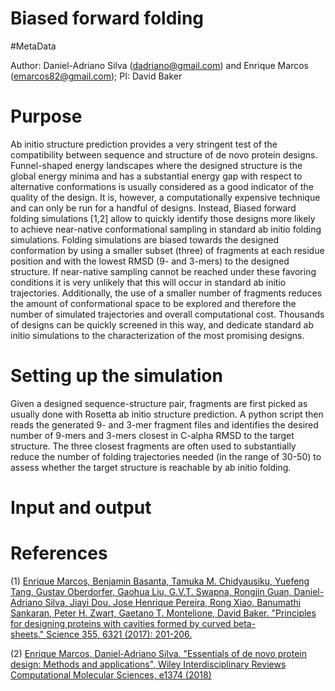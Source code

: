 # Biased forward folding

#MetaData

Author: Daniel-Adriano Silva (dadriano@gmail.com) and Enrique Marcos (emarcos82@gmail.com); PI: David Baker

Purpose
==========

Ab initio structure prediction provides a very stringent test of the compatibility between sequence and structure of de novo protein designs. Funnel-shaped energy landscapes where the designed structure is the global energy minima and has a substantial energy gap with respect to alternative conformations is usually considered as a good indicator of the quality of the design. It is, however, a computationally expensive technique and can only be run for a handful of designs. Instead, Biased forward folding simulations [1,2] allow to quickly identify those designs more likely to achieve near-native conformational sampling in standard ab initio folding simulations.  Folding simulations are biased towards the designed conformation by using a smaller subset (three) of fragments at each residue position and with the lowest RMSD (9- and 3-mers) to the designed structure. If near-native sampling cannot be reached under these favoring conditions it is very unlikely that this will occur in standard ab initio trajectories. Additionally, the use of a smaller number of fragments reduces the amount of conformational space to be explored and therefore the number of simulated trajectories and overall computational cost. Thousands of designs can be quickly screened in this way, and dedicate standard ab initio simulations to the characterization of the most promising designs.

Setting up the simulation
==========
Given a designed sequence-structure pair, fragments are first picked as usually done with Rosetta ab initio structure prediction. A python script then reads the generated 9- and 3-mer fragment files and identifies the desired number of 9-mers and 3-mers closest in C-alpha RMSD to the target structure. The three closest fragments are often used to substantially reduce the number of folding trajectories needed (in the range of 30-50) to assess whether the target structure is reachable by ab initio folding.

Input and output
==========

References
==========
(1) [Enrique Marcos, Benjamin Basanta, Tamuka M. Chidyausiku, Yuefeng Tang, Gustav Oberdorfer, Gaohua Liu, G.V.T. Swapna, Rongjin Guan, Daniel-Adriano Silva, Jiayi Dou, Jose Henrique Pereira, Rong Xiao, Banumathi Sankaran, Peter H. Zwart, Gaetano T. Montelione, David Baker. "Principles for designing proteins with cavities formed by curved beta-sheets." Science 355, 6321 (2017): 201-206.](https://www.ncbi.nlm.nih.gov/pubmed/28082595)

(2) [Enrique Marcos, Daniel-Adriano Silva. "Essentials of de novo protein design: Methods and applications", Wiley Interdisciplinary Reviews Computational Molecular Sciences, e1374 (2018)](https://onlinelibrary.wiley.com/doi/abs/10.1002/wcms.1374)